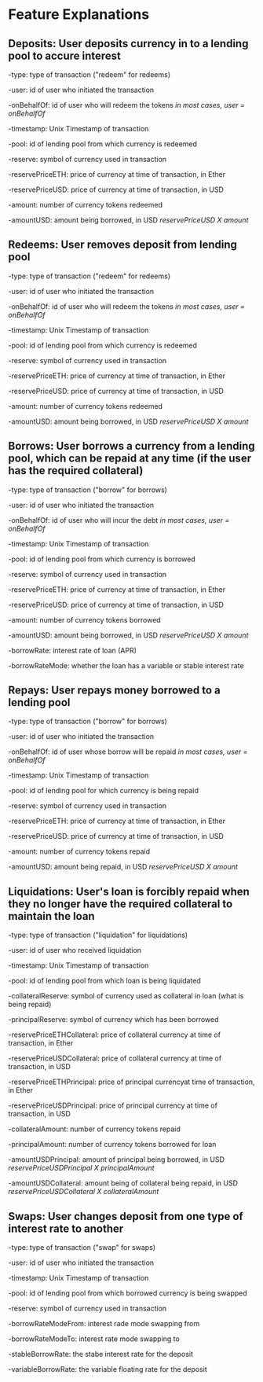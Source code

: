 # Feature Explanations

## Deposits: User deposits currency in to a lending pool to accure interest

-type: type of transaction ("redeem" for redeems)

-user: id of user who initiated the transaction 

-onBehalfOf: id of user who will redeem the tokens *in most cases, user = onBehalfOf*

-timestamp: Unix Timestamp of transaction

-pool: id of lending pool from which currency is redeemed

-reserve: symbol of currency used in transaction

-reservePriceETH: price of currency at time of transaction, in Ether

-reservePriceUSD: price of currency at time of transaction, in USD

-amount: number of currency tokens redeemed

-amountUSD: amount being borrowed, in USD *reservePriceUSD X amount*


## Redeems: User removes deposit from lending pool

-type: type of transaction ("redeem" for redeems)

-user: id of user who initiated the transaction 

-onBehalfOf: id of user who will redeem the tokens *in most cases, user = onBehalfOf*

-timestamp: Unix Timestamp of transaction

-pool: id of lending pool from which currency is redeemed

-reserve: symbol of currency used in transaction

-reservePriceETH: price of currency at time of transaction, in Ether

-reservePriceUSD: price of currency at time of transaction, in USD

-amount: number of currency tokens redeemed

-amountUSD: amount being borrowed, in USD *reservePriceUSD X amount*

## Borrows: User borrows a currency from a lending pool, which can be repaid at any time (if the user has the required collateral)

-type: type of transaction ("borrow" for borrows)

-user: id of user who initiated the transaction 

-onBehalfOf: id of user who will incur the debt *in most cases, user = onBehalfOf*

-timestamp: Unix Timestamp of transaction

-pool: id of lending pool from which currency is borrowed

-reserve: symbol of currency used in transaction

-reservePriceETH: price of currency at time of transaction, in Ether

-reservePriceUSD: price of currency at time of transaction, in USD

-amount: number of currency tokens borrowed

-amountUSD: amount being borrowed, in USD *reservePriceUSD X amount*

-borrowRate: interest rate of loan (APR)

-borrowRateMode: whether the loan has a variable or stable interest rate

## Repays: User repays money borrowed to a lending pool

-type: type of transaction ("borrow" for borrows)

-user: id of user who initiated the transaction

-onBehalfOf: id of user whose borrow will be repaid *in most cases, user = onBehalfOf*

-timestamp: Unix Timestamp of transaction

-pool: id of lending pool for which currency is being repaid

-reserve: symbol of currency used in transaction

-reservePriceETH: price of currency at time of transaction, in Ether

-reservePriceUSD: price of currency at time of transaction, in USD

-amount: number of currency tokens repaid

-amountUSD: amount being repaid, in USD *reservePriceUSD X amount*

## Liquidations: User's loan is forcibly repaid when they no longer have the required collateral to maintain the loan

-type: type of transaction ("liquidation" for liquidations)

-user: id of user who received liquidation

-timestamp: Unix Timestamp of transaction

-pool: id of lending pool from which loan is being liquidated

-collateralReserve: symbol of currency used as collateral in loan (what is being repaid)

-principalReserve: symbol of currency which has been borrowed

-reservePriceETHCollateral: price of collateral currency at time of transaction, in Ether

-reservePriceUSDCollateral: price of collateral currency at time of transaction, in USD

-reservePriceETHPrincipal: price of principal currencyat time of transaction, in Ether

-reservePriceUSDPrincipal: price of principal currency at time of transaction, in USD

-collateralAmount: number of currency tokens repaid

-principalAmount: number of currency tokens borrowed for loan

-amountUSDPrincipal: amount of principal being borrowed, in USD *reservePriceUSDPrincipal X principalAmount*

-amountUSDCollateral: amount being of collateral being repaid, in USD *reservePriceUSDCollateral X collateralAmount*

## Swaps: User changes deposit from one type of interest rate to another

-type: type of transaction ("swap" for swaps)

-user: id of user who initiated the transaction

-timestamp: Unix Timestamp of transaction

-pool: id of lending pool from which borrowed currency is being swapped

-reserve: symbol of currency used in transaction

-borrowRateModeFrom: interest rade mode swapping from 

-borrowRateModeTo: interest rate mode swapping to

-stableBorrowRate: the stabe interest rate for the deposit

-variableBorrowRate: the variable floating rate for the deposit

